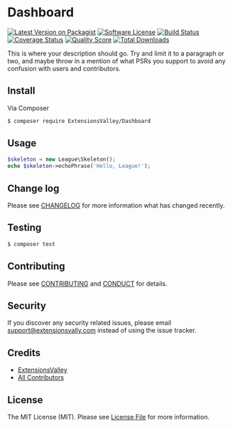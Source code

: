 # Dashboard

[![Latest Version on Packagist][ico-version]][link-packagist]
[![Software License][ico-license]](LICENSE.md)
[![Build Status][ico-travis]][link-travis]
[![Coverage Status][ico-scrutinizer]][link-scrutinizer]
[![Quality Score][ico-code-quality]][link-code-quality]
[![Total Downloads][ico-downloads]][link-downloads]



This is where your description should go. Try and limit it to a paragraph or two, and maybe throw in a mention of what
PSRs you support to avoid any confusion with users and contributors.

## Install

Via Composer

``` bash
$ composer require ExtensionsValley/Dashboard
```

## Usage

``` php
$skeleton = new League\Skeleton();
echo $skeleton->echoPhrase('Hello, League!');
```

## Change log

Please see [CHANGELOG](CHANGELOG.md) for more information what has changed recently.

## Testing

``` bash
$ composer test
```

## Contributing

Please see [CONTRIBUTING](CONTRIBUTING.md) and [CONDUCT](CONDUCT.md) for details.

## Security

If you discover any security related issues, please email support@extensionsvally.com instead of using the issue tracker.

## Credits

- [ExtensionsValley][link-author]
- [All Contributors][link-contributors]

## License

The MIT License (MIT). Please see [License File](LICENSE.md) for more information.

[ico-version]: https://img.shields.io/packagist/v/ExtensionsValley/Dashboard.svg?style=flat-square
[ico-license]: https://img.shields.io/badge/license-MIT-brightgreen.svg?style=flat-square
[ico-travis]: https://img.shields.io/travis/ExtensionsValley/Dashboard/master.svg?style=flat-square
[ico-scrutinizer]: https://img.shields.io/scrutinizer/coverage/g/ExtensionsValley/Dashboard.svg?style=flat-square
[ico-code-quality]: https://img.shields.io/scrutinizer/g/ExtensionsValley/Dashboard.svg?style=flat-square
[ico-downloads]: https://img.shields.io/packagist/dt/ExtensionsValley/Dashboard.svg?style=flat-square

[link-packagist]: https://packagist.org/packages/ExtensionsValley/Dashboard
[link-travis]: https://travis-ci.org/ExtensionsValley/Dashboard
[link-scrutinizer]: https://scrutinizer-ci.com/g/ExtensionsValley/Dashboard/code-structure
[link-code-quality]: https://scrutinizer-ci.com/g/ExtensionsValley/Dashboard
[link-downloads]: https://packagist.org/packages/ExtensionsValley/Dashboard
[link-author]: https://github.com/ExtensionsValley
[link-contributors]: ../../contributors
